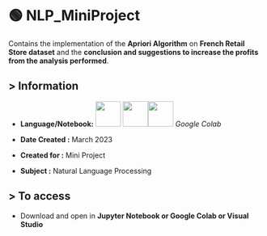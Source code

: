 # :green_circle: NLP_MiniProject
Contains the implementation of the **Apriori Algorithm** on **French Retail Store dataset** and the **conclusion and suggestions to increase the profits from the analysis performed**.


## > Information

* <b>Language/Notebook:</b> <img src="https://cdn.jsdelivr.net/gh/devicons/devicon/icons/python/python-original-wordmark.svg" height=50>            <img src="https://cdn.jsdelivr.net/gh/devicons/devicon/icons/jupyter/jupyter-original-wordmark.svg" height=50/><img src="https://cdn.jsdelivr.net/gh/devicons/devicon/icons/visualstudio/visualstudio-plain.svg" height=50/> *_Google Colab_*
 
          

* <b>Date Created :</b> March 2023

* <b>Created for :</b> Mini Project

* <b>Subject :</b> Natural Language Processing



## > To access 

* Download and open in **Jupyter Notebook or Google Colab or Visual Studio**
